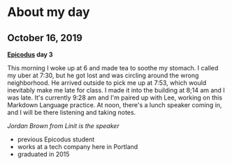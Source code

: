 # About my day
## October 16, 2019
**[Epicodus](https://epicenter.epicodus.com/welcome/) day 3**

This morning I woke up at 6 and made tea to soothe my stomach.
I called my uber at 7:30, but he got lost and was circling around the wrong neighborhood.
He arrived outside to pick me up at 7:53, which would inevitably make me late for class.
I made it into the building at 8;14 am and I was late.
It's currently 9:28 am and I'm paired up with Lee, working on this Markdown Language practice.
At noon, there's a lunch speaker coming in, and I will be there listening and taking notes.

_Jordan Brown from Linit is the speaker_
* previous Epicodus student
* works at a tech company here in Portland
* graduated in 2015
